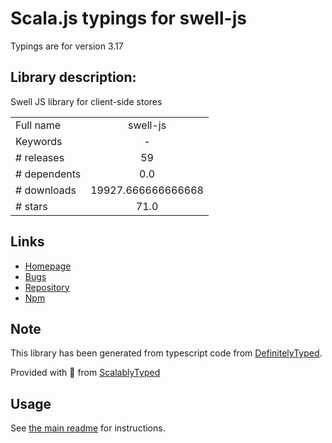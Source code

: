 
# Scala.js typings for swell-js

Typings are for version 3.17

## Library description:
Swell JS library for client-side stores

|                    |                 |
| ------------------ | :-------------: |
| Full name          | swell-js |
| Keywords           | - |
| # releases         | 59 |
| # dependents       | 0.0 |
| # downloads        | 19927.666666666668 |
| # stars            | 71.0 |

## Links
- [Homepage](https://github.com/swellstores/swell-js#readme)
- [Bugs](https://github.com/swellstores/swell-js/issues)
- [Repository](https://github.com/swellstores/swell-js)
- [Npm](https://www.npmjs.com/package/swell-js)
    


## Note
This library has been generated from typescript code from [DefinitelyTyped](https://definitelytyped.org).

Provided with :purple_heart: from [ScalablyTyped](https://github.com/oyvindberg/ScalablyTyped)

## Usage
See [the main readme](../../readme.md) for instructions.


